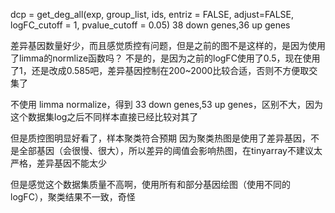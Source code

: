 dcp = get_deg_all(exp, group_list, ids, entriz = FALSE, adjust=FALSE, logFC_cutoff = 1, pvalue_cutoff = 0.05)
38 down genes,36 up genes

差异基因数量好少，而且感觉质控有问题，但是之前的图不是这样的，是因为使用了limma的normlize函数吗？
不是的，是因为之前的logFC使用了0.5，现在使用了1，还是改成0.585吧，差异基因控制在200~2000比较合适，否则不方便取交集了

不使用 limma normalize，得到 33 down genes,53 up genes，区别不大，因为这个数据集log之后不同样本直接已经比较对其了

但是质控图明显好看了，样本聚类符合预期
因为聚类热图是使用了差异基因，不是全部基因（会很慢、很大），所以差异的阈值会影响热图，在tinyarray不建议太严格，差异基因不能太少

但是感觉这个数据集质量不高啊，使用所有和部分基因绘图（使用不同的logFC），聚类结果不一致，奇怪
